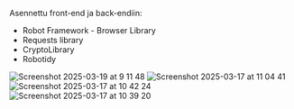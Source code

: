Asennettu front-end ja back-endiin:
- Robot Framework - Browser Library
- Requests library
- CryptoLibrary
- Robotidy
  
![Screenshot 2025-03-19 at 9 11 48](https://github.com/user-attachments/assets/21c3f801-6332-4c3b-a18e-a835e3aafa24)
![Screenshot 2025-03-17 at 11 04 41](https://github.com/user-attachments/assets/194bb280-39e0-41ca-bd50-0642c028373d)
![Screenshot 2025-03-17 at 10 42 24](https://github.com/user-attachments/assets/c6da0ef2-9d61-4593-938d-bdc4fde75665)
![Screenshot 2025-03-17 at 10 39 20](https://github.com/user-attachments/assets/9af77a70-9225-452f-b81e-952d44d11293)
